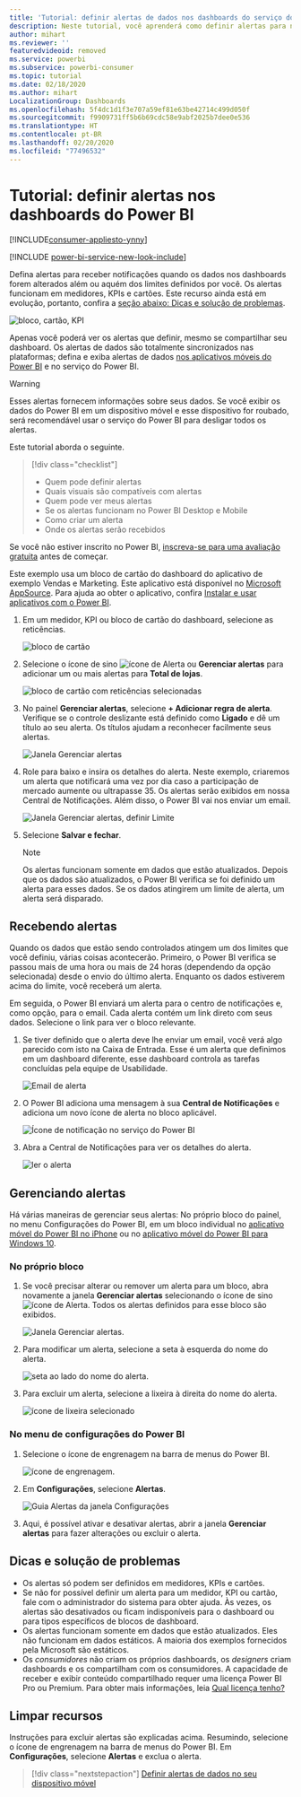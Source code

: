 ```yaml
---
title: 'Tutorial: definir alertas de dados nos dashboards do serviço do Power BI'
description: Neste tutorial, você aprenderá como definir alertas para notificar quando os dados nos dashboards forem alterados além dos limites definidos por você no serviço do Microsoft Power BI.
author: mihart
ms.reviewer: ''
featuredvideoid: removed
ms.service: powerbi
ms.subservice: powerbi-consumer
ms.topic: tutorial
ms.date: 02/18/2020
ms.author: mihart
LocalizationGroup: Dashboards
ms.openlocfilehash: 5f4dc1d1f3e707a59ef81e63be42714c499d050f
ms.sourcegitcommit: f9909731ff5b6b69cdc58e9abf2025b7dee0e536
ms.translationtype: HT
ms.contentlocale: pt-BR
ms.lasthandoff: 02/20/2020
ms.locfileid: "77496532"
---
```

# <a name="tutorial-set-alerts-on-power-bi-dashboards"></a>Tutorial: definir alertas nos dashboards do Power BI

[!INCLUDE[consumer-appliesto-ynny](../includes/consumer-appliesto-ynny.md)]

[!INCLUDE [power-bi-service-new-look-include](../includes/power-bi-service-new-look-include.md)]

Defina alertas para receber notificações quando os dados nos dashboards forem alterados além ou aquém dos limites definidos por você. Os alertas funcionam em medidores, KPIs e cartões. Este recurso ainda está em evolução, portanto, confira a [seção abaixo: Dicas e solução de problemas](#tips-and-troubleshooting).

![bloco, cartão, KPI](media/end-user-alerts/card-gauge-kpi.png)

Apenas você poderá ver os alertas que definir, mesmo se compartilhar seu dashboard. Os alertas de dados são totalmente sincronizados nas plataformas; defina e exiba alertas de dados [nos aplicativos móveis do Power BI](mobile/mobile-set-data-alerts-in-the-mobile-apps.md) e no serviço do Power BI. 

> [!WARNING]
> Esses alertas fornecem informações sobre seus dados. Se você exibir os dados do Power BI em um dispositivo móvel e esse dispositivo for roubado, será recomendável usar o serviço do Power BI para desligar todos os alertas.
> 

Este tutorial aborda o seguinte.
> [!div class="checklist"]
> * Quem pode definir alertas
> * Quais visuais são compatíveis com alertas
> * Quem pode ver meus alertas
> * Se os alertas funcionam no Power BI Desktop e Mobile
> * Como criar um alerta
> * Onde os alertas serão recebidos

Se você não estiver inscrito no Power BI, [inscreva-se para uma avaliação gratuita](https://app.powerbi.com/signupredirect?pbi_source=web) antes de começar.

Este exemplo usa um bloco de cartão do dashboard do aplicativo de exemplo Vendas e Marketing. Este aplicativo está disponível no [Microsoft AppSource](https://appsource.microsoft.com). Para ajuda ao obter o aplicativo, confira [Instalar e usar aplicativos com o Power BI](end-user-app-view.md).

1. Em um medidor, KPI ou bloco de cartão do dashboard, selecione as reticências.
   
   ![bloco de cartão](media/end-user-alerts/power-bi-cards.png)
2. Selecione o ícone de sino ![ícone de Alerta](media/end-user-alerts/power-bi-bell-icon.png) ou **Gerenciar alertas** para adicionar um ou mais alertas para **Total de lojas**.

   ![bloco de cartão com reticências selecionadas](media/end-user-alerts/power-bi-ellipses.png)

   
1. No painel **Gerenciar alertas**, selecione **+ Adicionar regra de alerta**.  Verifique se o controle deslizante está definido como **Ligado** e dê um título ao seu alerta. Os títulos ajudam a reconhecer facilmente seus alertas.
   
   ![Janela Gerenciar alertas](media/end-user-alerts/power-bi-manage-alert.png)
4. Role para baixo e insira os detalhes do alerta.  Neste exemplo, criaremos um alerta que notificará uma vez por dia caso a participação de mercado aumente ou ultrapasse 35. Os alertas serão exibidos em nossa Central de Notificações. Além disso, o Power BI vai nos enviar um email.
   
   ![Janela Gerenciar alertas, definir Limite](media/end-user-alerts/power-bi-manage-alert-details.png)
5. Selecione **Salvar e fechar**.
 
   > [!NOTE]
   > Os alertas funcionam somente em dados que estão atualizados. Depois que os dados são atualizados, o Power BI verifica se foi definido um alerta para esses dados. Se os dados atingirem um limite de alerta, um alerta será disparado. 
   > 

## <a name="receiving-alerts"></a>Recebendo alertas
Quando os dados que estão sendo controlados atingem um dos limites que você definiu, várias coisas acontecerão. Primeiro, o Power BI verifica se passou mais de uma hora ou mais de 24 horas (dependendo da opção selecionada) desde o envio do último alerta. Enquanto os dados estiverem acima do limite, você receberá um alerta.

Em seguida, o Power BI enviará um alerta para o centro de notificações e, como opção, para o email. Cada alerta contém um link direto com seus dados. Selecione o link para ver o bloco relevante.  

1. Se tiver definido que o alerta deve lhe enviar um email, você verá algo parecido com isto na Caixa de Entrada. Esse é um alerta que definimos em um dashboard diferente, esse dashboard controla as tarefas concluídas pela equipe de Usabilidade.
   
   ![Email de alerta](media/end-user-alerts/power-bi-alert-email.png)
2. O Power BI adiciona uma mensagem à sua **Central de Notificações** e adiciona um novo ícone de alerta no bloco aplicável.
   
   ![Ícone de notificação no serviço do Power BI](media/end-user-alerts/power-bi-task-alert.png)
3. Abra a Central de Notificações para ver os detalhes do alerta.
   
    ![ler o alerta](media/end-user-alerts/power-bi-notification.png)
   
  

## <a name="managing-alerts"></a>Gerenciando alertas

Há várias maneiras de gerenciar seus alertas: No próprio bloco do painel, no menu Configurações do Power BI, em um bloco individual no [aplicativo móvel do Power BI no iPhone](mobile/mobile-set-data-alerts-in-the-mobile-apps.md) ou no [aplicativo móvel do Power BI para Windows 10](mobile/mobile-set-data-alerts-in-the-mobile-apps.md).

### <a name="from-the-tile-itself"></a>No próprio bloco

1. Se você precisar alterar ou remover um alerta para um bloco, abra novamente a janela **Gerenciar alertas** selecionando o ícone de sino ![ícone de Alerta](media/end-user-alerts/power-bi-bell-icon.png). Todos os alertas definidos para esse bloco são exibidos.
   
    ![Janela Gerenciar alertas](media/end-user-alerts/power-bi-manage-alerts.png).
2. Para modificar um alerta, selecione a seta à esquerda do nome do alerta.
   
    ![seta ao lado do nome do alerta](media/end-user-alerts/power-bi-modify-alert.png).
3. Para excluir um alerta, selecione a lixeira à direita do nome do alerta.
   
      ![ícone de lixeira selecionado](media/end-user-alerts/power-bi-alert-delete.png)

### <a name="from-the-power-bi-settings-menu"></a>No menu de configurações do Power BI

1. Selecione o ícone de engrenagem na barra de menus do Power BI.
   
    ![ícone de engrenagem](media/end-user-alerts/powerbi-gear-icon.png).
2. Em **Configurações**, selecione **Alertas**.
   
    ![Guia Alertas da janela Configurações](media/end-user-alerts/power-bi-alert-settings.png)
3. Aqui, é possível ativar e desativar alertas, abrir a janela **Gerenciar alertas** para fazer alterações ou excluir o alerta.

## <a name="tips-and-troubleshooting"></a>Dicas e solução de problemas 

* Os alertas só podem ser definidos em medidores, KPIs e cartões.
* Se não for possível definir um alerta para um medidor, KPI ou cartão, fale com o administrador do sistema para obter ajuda. Às vezes, os alertas são desativados ou ficam indisponíveis para o dashboard ou para tipos específicos de blocos de dashboard.
* Os alertas funcionam somente em dados que estão atualizados. Eles não funcionam em dados estáticos. A maioria dos exemplos fornecidos pela Microsoft são estáticos. 
* Os *consumidores* não criam os próprios dashboards, os *designers* criam dashboards e os compartilham com os consumidores. A capacidade de receber e exibir conteúdo compartilhado requer uma licença Power BI Pro ou Premium. Para obter mais informações, leia [Qual licença tenho?](end-user-license.md) 


## <a name="clean-up-resources"></a>Limpar recursos
Instruções para excluir alertas são explicadas acima. Resumindo, selecione o ícone de engrenagem na barra de menus do Power BI. Em **Configurações**, selecione **Alertas** e exclua o alerta.

> [!div class="nextstepaction"]
> [Definir alertas de dados no seu dispositivo móvel](mobile/mobile-set-data-alerts-in-the-mobile-apps.md)


